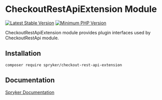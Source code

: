 # CheckoutRestApiExtension Module
[![Latest Stable Version](https://poser.pugx.org/spryker/checkout-rest-api-extension/v/stable.svg)](https://packagist.org/packages/spryker/checkout-rest-api-extension)
[![Minimum PHP Version](https://img.shields.io/badge/php-%3E%3D%208.3-8892BF.svg)](https://php.net/)

CheckoutRestApiExtension module provides plugin interfaces used by CheckoutRestApi module.

## Installation

```
composer require spryker/checkout-rest-api-extension
```

## Documentation

[Spryker Documentation](https://docs.spryker.com)
